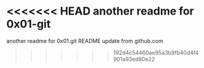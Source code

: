 <<<<<<< HEAD
another readme for 0x01-git
=======
another readme for 0x01.git
README update from github.com
>>>>>>> 192d4c54460ae95a3b9fb40d4f4901a93ed80e22
